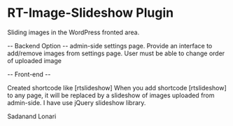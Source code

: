 # RT-Image-Slideshow Plugin

Sliding images in the WordPress fronted area.

-- Backend Option --
admin-side settings page.
Provide an interface to add/remove images from settings page.
User must be able to change order of uploaded image

-- Front-end --

Created shortcode like [rtslideshow]
When you add shortcode [rtslideshow] to any page, it will be replaced by a slideshow of images uploaded from admin-side.
I have use jQuery slideshow library.

Sadanand Lonari
